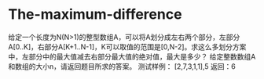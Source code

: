 # The-maximum-difference
  给定一个长度为N(N>1)的整型数组A，可以将A划分成左右两个部分，左部分A[0..K]，右部分A[K+1..N-1]，K可以取值的范围是[0,N-2]。求这么多划分方案中，左部分中的最大值减去右部分最大值的绝对值，最大是多少？  给定整数数组A和数组的大小n，请返回题目所求的答案。 测试样例：  [2,7,3,1,1],5  返回：6
